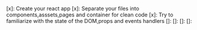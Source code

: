 [x]: Create your react app
[x]: Separate your files into components,asssets,pages and container for clean code
[x]: Try to familiarize with the state of the DOM,props and events handlers
[]:
[]:
[]:
[]: